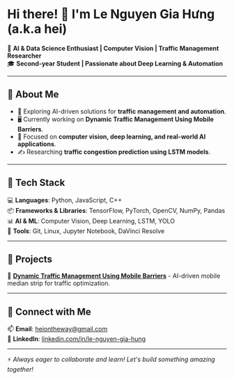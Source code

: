 # Hi there! 👋 I'm Le Nguyen Gia Hưng (a.k.a hei)

🚀 **AI & Data Science Enthusiast | Computer Vision | Traffic Management Researcher**  
🎓 **Second-year Student | Passionate about Deep Learning & Automation**  

---

## 🔹 About Me  
- 🧠 Exploring AI-driven solutions for **traffic management and automation**.  
- 🖥️ Currently working on **Dynamic Traffic Management Using Mobile Barriers**.  
- 🎯 Focused on **computer vision, deep learning, and real-world AI applications**.  
- ✍️ Researching **traffic congestion prediction using LSTM models**.  

---

## 🔹 Tech Stack  
💻 **Languages**: Python, JavaScript, C++  
📦 **Frameworks & Libraries**: TensorFlow, PyTorch, OpenCV, NumPy, Pandas  
📊 **AI & ML**: Computer Vision, Deep Learning, LSTM, YOLO  
🔧 **Tools**: Git, Linux, Jupyter Notebook, DaVinci Resolve  

---

## 🔹 Projects  
🔹 [**Dynamic Traffic Management Using Mobile Barriers**](#) - AI-driven mobile median strip for traffic optimization.  

---

## 🔹 Connect with Me  
📫 **Email**: [heiontheway@gmail.com](heiontheway@gmail.com)  
📄 **LinkedIn**: [linkedin.com/in/le-nguyen-gia-hung](www.linkedin.com/in/le-nguyen-gia-hung)  

---

⚡ *Always eager to collaborate and learn! Let's build something amazing together!*  
